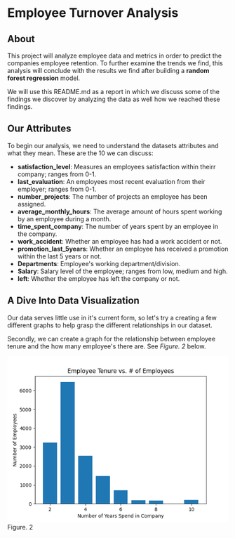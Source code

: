 # Employee Turnover Analysis

## About
This project will analyze employee data and metrics in order to predict the companies employee retention. To further examine the trends we find, this analysis will conclude with the results we find after building a **random forest regression** model.

We will use this README.md as a report in which we discuss some of the findings we discover by analyzing the data as well how we reached these findings.


## Our Attributes

To begin our analysis, we need to understand the datasets attributes and what they mean. These are the 10 we can discuss:

* **satisfaction_level**: Measures an employees satisfaction within theirr company; ranges from 0-1.
* **last_evaluation**: An employees most recent evaluation from their employer; ranges from 0-1.
* **number_projects**: The number of projects an employee has been assigned.
* **average_monthly_hours**: The average amount of hours spent working by an employee during a month.
* **time_spent_company**: The number of years spent by an employee in the company.
* **work_accident**: Whether an employee has had a work accident or not.
* **promotion_last_5years**: Whether an employee has received a promotion within the last 5 years or not.
* **Departments**: Employee's working department/division.
* **Salary**: Salary level of the employee; ranges from low, medium and high.
* **left**: Whether the employee has left the company or not.

## A Dive Into Data Visualization

Our data serves little use in it's current form, so let's try a creating a few different graphs to help grasp the different relationships in our dataset.

Secondly, we can create a graph for the relationship between employee tenure and the how many employee's there are. See *Figure. 2* below.

![](Graphs/Figure_2.png)<br>
Figure. 2

